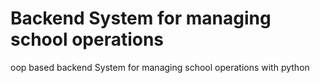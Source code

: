 # Backend System for managing school operations
oop based backend System for managing school operations with python 

